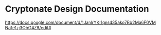 # Cryptonate Design Documentation



https://docs.google.com/document/d/1JanIrYKi1qnsd35ako7Bb2Ma6F0VMNa1e1zj3OhG4Z8/edit#
